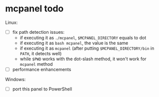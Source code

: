 mcpanel todo
============

Linux:
- [ ] fix path detection issues:
  - if executing it as `./mcpanel`, `$MCPANEL_DIRECTORY` equals to dot
  - if executing it as `bash mcpanel`, the value is the same
  - if executing it as `mcpanel` (after putting `$MCPANEL_DIRECTORY/bin` in `PATH`, it detects well)
  - while `$PWD` works with the dot-slash method, it won't work for `mcpanel` method
- [ ] performance enhancements

Windows:
- [ ] port this panel to PowerShell
